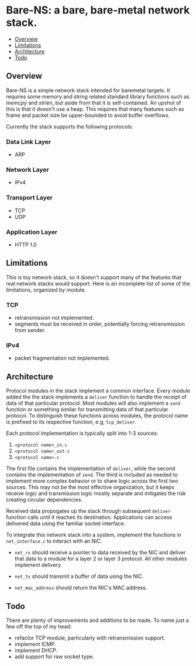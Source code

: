 # Bare-NS: a bare, bare-metal network stack.

- [Overview](#overview)
- [Limitations](#limitations)
- [Architecture](#architecture)
- [Todo](#todo)

## Overview

Bare-NS is a simple network stack intended for baremetal targets. It requires some memory and string related standard library functions such as *memcpy* and *strlen*, but aside from that it is self-contained. An upshot of this is that it doesn't use a heap. This requires that many features such as frame and packet size be upper-bounded to avoid buffer overflows. 

Currently the stack supports the following protocols:

### Data Link Layer
- ARP

### Network Layer
- IPv4

### Transport Layer
- TCP
- UDP

### Application Layer
- HTTP 1.0

## Limitations

This is toy network stack, so it doesn't support many of the features that real network stacks would support. Here is an incomplete list of some of the limitations, organized by module.

### TCP
- retransmission not implemented.
- segments must be received in order, potentially forcing retransmission from sender.

### IPv4
- packet fragmentation not implemented.

## Architecture

Protocol modules in the stack implement a common interface. Every module added the the stack implements a `deliver` function to handle the receipt of data of that particular protocol. Most modules will also implement a `send` function or something similar for transmitting data of that particular protocol. To distinguish these functions across modules, the protocol name is prefixed to its respective function, e.g, `tcp_deliver`.

Each protocol implementation is typically split into 1-3 sources: 

1. `<protocol name>_in.c`
2. `<protocol name>_out.c`
3. `<protocol name>.c`

The first file contains the implementation of `deliver`, while the second contains the implementation of `send`. The third is included as needed to implement more complex behavior or to share logic across the first two sources. This may not be the most effective organization, but it keeps receive logic and transmission logic mostly separate and mitigates the risk creating circular dependencies.

Received data propogates up the stack through subsequent `deliver` function calls until it reaches its destination. Applications can access delivered data using the familiar socket interface.

To integrate this network stack into a system, implement the functions in `net_interface.c` to interact with an NIC.

- `net_rx` should receive a pointer to data received by the NIC and deliver that data to a module for a layer 2 or layer 3 protocol. All other modules implement delivery.

- `net_tx` should transmit a buffer of data using the NIC.

- `net_mac_address` should return the NIC's MAC address.


## Todo

There are plenty of improvements and additions to be made. To name just a few off the top of my head:

- refactor TCP module, particularly with retransmission support.
- implement ICMP.
- implement DHCP.
- add support for raw socket type.


